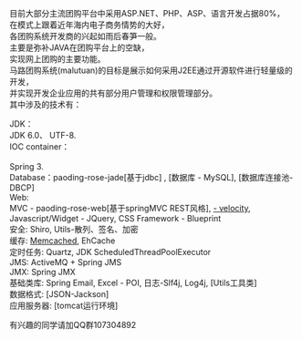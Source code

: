 目前大部分主流团购平台中采用ASP.NET、PHP、ASP、语言开发占据80%，<br>
在模式上跟着近年海内电子商务情势的大好，<br>
各团购系统开发商的兴起如雨后春笋一般。<br>
主要是弥补JAVA在团购平台上的空缺，<br>
实现网上团购的主要功能。<br>
马路团购系统(malutuan)的目标是展示如何采用J2EE通过开源软件进行轻量级的开发，<br>
并实现开发企业应用的共有部分用户管理和权限管理部分。<br>
其中涉及的技术有：<br>

JDK：<br>
JDK 6.0、 UTF-8.<br>
IOC container：<br>
<br>Spring 3.<br>
Database：paoding-rose-jade[基于jdbc] , [数据库 - MySQL],  [数据库连接池-DBCP]<br>
Web:<br>
MVC - paoding-rose-web[基于springMVC REST风格], <a href='View.md'>- velocity</a>, Javascript/Widget - JQuery,  CSS Framework - Blueprint<br>
安全: Shiro,  Utils-散列、签名、加密<br>
缓存: <a href='Memcached.md'>Memcached</a>,  EhCache<br>
定时任务: Quartz, JDK ScheduledThreadPoolExecutor<br>
JMS: ActiveMQ + Spring JMS<br>
JMX: Spring JMX<br>
基础类库: Spring Email,  Excel - POI, 日志-Slf4j, Log4j, [Utils工具类]<br>
数据格式: [JSON-Jackson]<br>
应用服务器: [tomcat运行环境]<br>

有兴趣的同学请加QQ群107304892<br>
